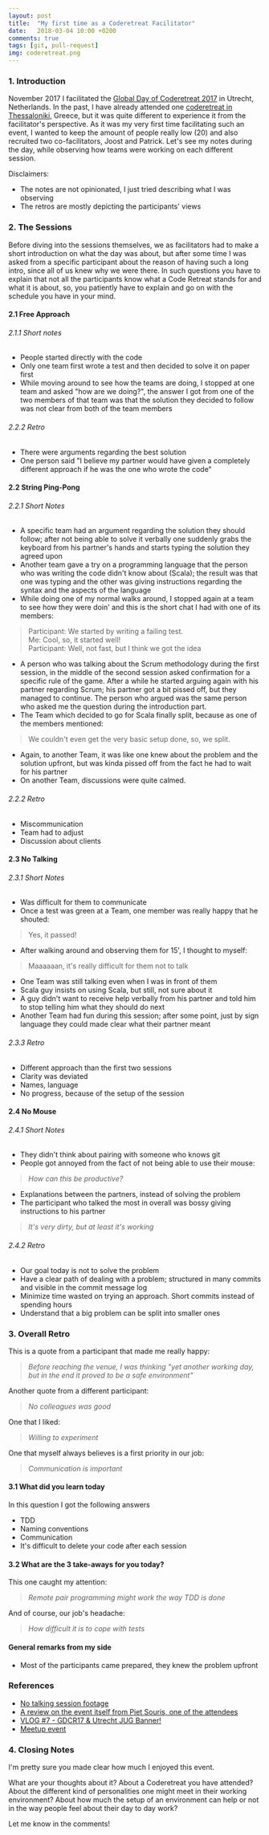 ```yaml
---
layout: post
title:  "My first time as a Coderetreat Facilitator"
date:   2018-03-04 10:00 +0200
comments: true
tags: [git, pull-request]
img: coderetreat.png
---
```


### 1. Introduction
November 2017 I facilitated the [Global Day of Coderetreat 2017](https://www.youtube.com/watch?v=Mp34vCVlSVs) in Utrecht, Netherlands. In the past, I have already attended one [coderetreat in Thessaloniki](https://thodorisbais.github.io/the-first-global-day-of-coderetreat-in-thessaloniki/), Greece, but it was quite different to experience it from the facilitator's perspective. As it was my very first time facilitating such an event, I wanted to keep the amount of people really low (20) and also recruited two co-facilitators, Joost and Patrick. Let's see my notes during the day, while observing how teams were working on each different session.

Disclaimers:
- The notes are not opinionated, I just tried describing what I was observing
- The retros are mostly depicting the participants' views

### 2. The Sessions
Before diving into the sessions themselves, we as facilitators had to make a short introduction on what the day was about, but after some time I was asked from a specific participant about the reason of having such a long intro, since all of us knew why we were there.
In such questions you have to explain that not all the participants know what a Code Retreat stands for and what it is about, so, you patiently have to explain and go on with the schedule you have in your mind.

#### 2.1 Free Approach

###### 2.1.1 Short notes
- People started directly with the code
- Only one team first wrote a test and then decided to solve it on paper first
- While moving around to see how the teams are doing, I stopped at one team and asked "how are we doing?", the answer I got from one of the two members of that team was that the solution they decided to follow was not clear from both of the team members

###### 2.2.2 Retro
- There were arguments regarding the best solution
- One person said "I believe my partner would have given a completely different approach if he was the one who wrote the code"

#### 2.2 String Ping-Pong

###### 2.2.1 Short Notes
- A specific team had an argument regarding the solution they should follow; after not being able to solve it verbally one suddenly grabs the keyboard from his partner's hands and starts typing the solution they agreed upon
- Another team gave a try on a programming language that the person who was writing the code didn't know about (Scala); the result was that one was typing and the other was giving instructions regarding the syntax and the aspects of the language
- While doing one of my normal walks around, I stopped again at a team to see how they were doin' and this is the short chat I had with one of its members:

> Participant: We started by writing a failing test. <br/>
  Me: Cool, so, it started well! <br/>
  Participant: Well, not fast, but I think we got the idea

- A person who was talking about the Scrum methodology during the first session, in the middle of the second session asked confirmation for a specific rule of the game. After a while he started arguing again with his partner regarding Scrum; his partner got a bit pissed off, but they managed to continue. The person who argued was the same person who asked me the question during the introduction part.
- The Team which decided to go for Scala finally split, because as one of the members mentioned:

> We couldn't even get the very basic setup done, so, we split.

- Again, to another Team, it was like one knew about the problem and the solution upfront, but was kinda pissed off from the fact he had to wait for his partner
- On another Team, discussions were quite calmed.

###### 2.2.2 Retro
- Miscommunication
- Team had to adjust
- Discussion about clients

#### 2.3 No Talking

###### 2.3.1 Short Notes
- Was difficult for them to communicate
- Once a test was green at a Team, one member was really happy that he shouted:

> Yes, it passed!

- After walking around and observing them for 15', I thought to myself:

> Maaaaaan, it's really difficult for them not to talk

- One Team was still talking even when I was in front of them
- Scala guy insists on using Scala, but still, not sure about it
- A guy didn't want to receive help verbally from his partner and told him to stop telling him what they should do next
- Another Team had fun during this session; after some point, just by sign language they could made clear what their partner meant

###### 2.3.3 Retro
- Different approach than the first two sessions
- Clarity was deviated
- Names, language
- No progress, because of the setup of the session

#### 2.4 No Mouse

###### 2.4.1 Short Notes
- They didn't think about pairing with someone who knows git
- People got annoyed from the fact of not being able to use their mouse:

> _How can this be productive?_

- Explanations between the partners, instead of solving the problem
- The participant who talked the most in overall was bossy giving instructions to his partner

> _It's very dirty, but at least it's working_

###### 2.4.2 Retro
- Our goal today is not to solve the problem
- Have a clear path of dealing with a problem; structured in many commits and visible in the commit message log
- Minimize time wasted on trying an approach. Short commits instead of spending hours
- Understand that a big problem can be split into smaller ones

### 3. Overall Retro
This is a quote from a participant that made me really happy:
> _Before reaching the venue, I was thinking "yet another working day, but in the end it proved to be a safe environment"_<br/>

Another quote from a different participant:
>  _No colleagues was good_

One that I liked:
> _Willing to experiment_

One that myself always believes is a first priority in our job:
> _Communication is important_

#### 3.1 What did you learn today
In this question I got the following answers

- TDD
- Naming conventions
- Communication
- It's difficult to delete your code after each session

#### 3.2 What are the 3 take-aways for you today?
This one caught my attention:

> _Remote pair programming might work the way TDD is done_

And of course, our job's headache:

> _How difficult it is to cope with tests_

#### General remarks from my side
- Most of the participants came prepared, they knew the problem upfront

### References
- [No talking session footage](https://www.youtube.com/watch?v=p-g9QiGtt4s)
- [A review on the event itself from Piet Souris, one of the attendees](https://coderanch.com/t/687011/books/Global-Day-Code-Retreat-Day#3226936)
- [VLOG #7 - GDCR17 & Utrecht JUG Banner!](https://www.youtube.com/watch?v=_S9qe6eT-0M)
- [Meetup event](https://www.meetup.com/Utrecht-Java-User-Group/events/243847568/)


### 4. Closing Notes
I'm pretty sure you made clear how much I enjoyed this event.


What are your thoughts about it? About a Coderetreat you have attended? About the different kind of personalities one might meet in their working environment? About how much the setup of an environment can help or not in the way people feel about their day to day work?


Let me know in the comments!